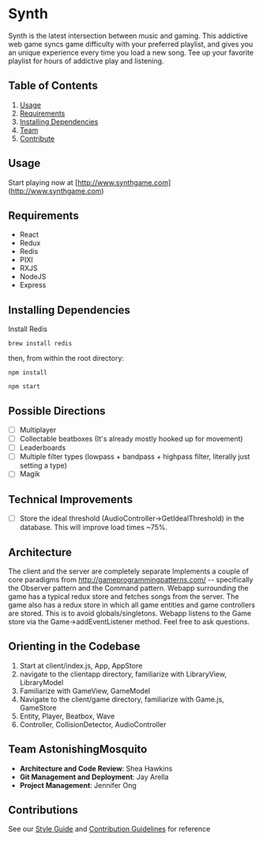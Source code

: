 # Synth

Synth is the latest intersection between music and gaming. This addictive web game syncs game difficulty with your preferred playlist, and gives you an unique experience every time you load a new song. Tee up your favorite playlist for hours of addictive play and listening.

## Table of Contents

1. [Usage](#Usage)
1. [Requirements](#requirements)
1. [Installing Dependencies](#installing-dependencies)
1. [Team](#team-astonishingmosquito)
1. [Contribute](#contributions)

## Usage

Start playing now at [http://www.synthgame.com] (http://www.synthgame.com)

## Requirements

- React
- Redux
- Redis
- PIXI
- RXJS
- NodeJS
- Express

## Installing Dependencies

Install Redis
```
brew install redis
```

then, from within the root directory:

```
npm install
```
```
npm start
```


## Possible Directions
- [ ] Multiplayer
- [ ] Collectable beatboxes (It's already mostly hooked up for movement)
- [ ] Leaderboards
- [ ] Multiple filter types (lowpass + bandpass + highpass filter, literally just setting a type)
- [ ] Magik

## Technical Improvements
- [ ] Store the ideal threshold (AudioController->GetIdealThreshold) in the database. This will improve load times ~75%.


## Architecture
The client and the server are completely separate
Implements a couple of core paradigms from http://gameprogrammingpatterns.com/ -- specifically the Observer pattern and the Command pattern.
Webapp surrounding the game has a typical redux store and fetches songs from the server.
The game also has a redux store in which all game entities and game controllers are stored. This is to avoid globals/singletons.
Webapp listens to the Game store via the Game->addEventListener method.
Feel free to ask questions.

## Orienting in the Codebase

1. Start at client/index.js, App, AppStore
2. navigate to the clientapp directory, familiarize with LibraryView, LibraryModel
3. Familiarize with GameView, GameModel
4. Navigate to the client/game directory, familiarize with Game.js, GameStore
5. Entity, Player, Beatbox, Wave
6. Controller, CollisionDetector, AudioController

## Team AstonishingMosquito

  - __Architecture and Code Review__: Shea Hawkins
  - __Git Management and Deployment__: Jay Arella
  - __Project Management__: Jennifer Ong

## Contributions

See our [Style Guide](_STYLE-GUIDE.md) and [Contribution Guidelines](_CONTRIBUTING.md) for reference
